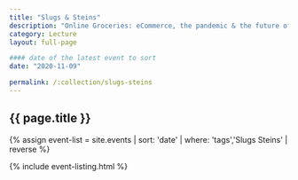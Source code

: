 ```yaml
---
title: "Slugs & Steins"
description: "Online Groceries: eCommerce, the pandemic & the future of work in retail food"
category: Lecture
layout: full-page

#### date of the latest event to sort
date: "2020-11-09"

permalink: /:collection/slugs-steins
---
```

<section id="main-content">
<div class="grid-container large">
<section class="heading">
<h2 class="underline">{{ page.title }}</h2>
</section>

<div class="events-card-list fade-out-siblings">
{% assign event-list = site.events | sort: 'date' | where: 'tags','Slugs Steins' | reverse %}

{% include event-listing.html %}
